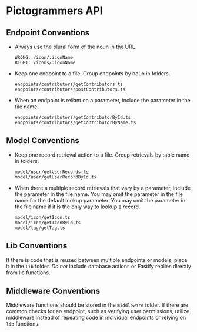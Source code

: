 # Pictogrammers API

## Endpoint Conventions

- Always use the plural form of the noun in the URL.

  ```text
  WRONG: /icon/:iconName
  RIGHT: /icons/:iconName
  ```

- Keep one endpoint to a file. Group endpoints by noun in folders.

  ```text
  endpoints/contributors/getContributors.ts
  endpoints/contributors/postContributors.ts
  ```

- When an endpoint is reliant on a parameter, include the parameter in the file name.

  ```text
  endpoints/contributors/getContributorById.ts
  endpoints/contributors/getContributorByName.ts
  ```

## Model Conventions

- Keep one record retrieval action to a file. Group retrievals by table name in folders.

  ```text
  model/user/getUserRecords.ts
  model/user/getUserRecordById.ts
  ```

- When there a multiple record retrievals that vary by a parameter, include the parameter in the file name. You may omit the parameter in the file name for the default lookup parameter. You may omit the parameter in the file name if it is the only way to lookup a record.

  ```text
  model/icon/getIcon.ts
  model/icon/getIconById.ts
  model/tag/getTag.ts
  ```

## Lib Conventions

If there is code that is reused between multiple endpoints or models, place it in the `lib` folder. *Do not* include database actions or Fastify replies directly from lib functions.

## Middleware Conventions

Middleware functions should be stored in the `middleware` folder. If there are common checks for an endpoint, such as verifying user permissions, utilize middleware instead of repeating code in individual endpoints or relying on `lib` functions.
